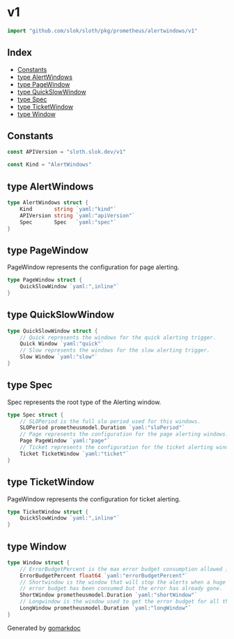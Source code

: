 <!-- Code generated by gomarkdoc. DO NOT EDIT -->

# v1

```go
import "github.com/slok/sloth/pkg/prometheus/alertwindows/v1"
```

## Index

- [Constants](<#constants>)
- [type AlertWindows](<#type-alertwindows>)
- [type PageWindow](<#type-pagewindow>)
- [type QuickSlowWindow](<#type-quickslowwindow>)
- [type Spec](<#type-spec>)
- [type TicketWindow](<#type-ticketwindow>)
- [type Window](<#type-window>)


## Constants

```go
const APIVersion = "sloth.slok.dev/v1"
```

```go
const Kind = "AlertWindows"
```

## type AlertWindows

```go
type AlertWindows struct {
    Kind       string `yaml:"kind"`
    APIVersion string `yaml:"apiVersion"`
    Spec       Spec   `yaml:"spec"`
}
```

## type PageWindow

PageWindow represents the configuration for page alerting.

```go
type PageWindow struct {
    QuickSlowWindow `yaml:",inline"`
}
```

## type QuickSlowWindow

```go
type QuickSlowWindow struct {
    // Quick represents the windows for the quick alerting trigger.
    Quick Window `yaml:"quick"`
    // Slow represents the windows for the slow alerting trigger.
    Slow Window `yaml:"slow"`
}
```

## type Spec

Spec represents the root type of the Alerting window.

```go
type Spec struct {
    // SLOPeriod is the full slo period used for this windows.
    SLOPeriod prometheusmodel.Duration `yaml:"sloPeriod"`
    // Page represents the configuration for the page alerting windows.
    Page PageWindow `yaml:"page"`
    // Ticket represents the configuration for the ticket alerting windows.
    Ticket TicketWindow `yaml:"ticket"`
}
```

## type TicketWindow

PageWindow represents the configuration for ticket alerting.

```go
type TicketWindow struct {
    QuickSlowWindow `yaml:",inline"`
}
```

## type Window

```go
type Window struct {
    // ErrorBudgetPercent is the max error budget consumption allowed in the window.
    ErrorBudgetPercent float64 `yaml:"errorBudgetPercent"`
    // Shortwindow is the window that will stop the alerts when a huge amount of
    // error budget has been consumed but the error has already gone.
    ShortWindow prometheusmodel.Duration `yaml:"shortWindow"`
    // Longwindow is the window used to get the error budget for all the window.
    LongWindow prometheusmodel.Duration `yaml:"longWindow"`
}
```



Generated by [gomarkdoc](<https://github.com/princjef/gomarkdoc>)
